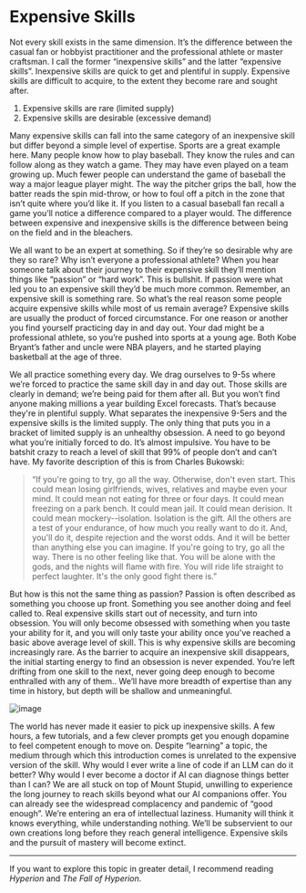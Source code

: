 # Expensive Skills
Not every skill exists in the same dimension. It’s the difference between the casual fan or hobbyist practitioner and the professional athlete or master craftsman. I call the former “inexpensive skills” and the latter “expensive skills”. Inexpensive skills are quick to get and plentiful in supply. Expensive skills are difficult to acquire, to the extent they become rare and sought after.

1. Expensive skills are rare (limited supply)
2. Expensive skills are desirable (excessive demand)

Many expensive skills can fall into the same category of an inexpensive skill but differ beyond a simple level of expertise. Sports are a great example here. Many people know how to play baseball. They know the rules and can follow along as they watch a game. They may have even played on a team growing up. Much fewer people can understand the game of baseball the way a major league player might. The way the pitcher grips the ball, how the batter reads the spin mid-throw, or how to foul off a pitch in the zone that isn’t quite where you’d like it. If you listen to a casual baseball fan recall a game you’ll notice a difference compared to a player would. The difference between expensive and inexpensive skills is the difference between being on the field and in the bleachers.

We all want to be an expert at something. So if they’re so desirable why are they so rare? Why isn’t everyone a professional athlete? When you hear someone talk about their journey to their expensive skill they’ll mention things like “passion” or “hard work”. This is bullshit. If passion were what led you to an expensive skill they’d be much more common. Remember, an expensive skill is something rare. So what’s the real reason some people acquire expensive skills while most of us remain average? Expensive skills are usually the product of forced circumstance. For one reason or another you find yourself practicing day in and day out. Your dad might be a professional athlete, so you’re pushed into sports at a young age. Both Kobe Bryant’s father and uncle were NBA players, and he started playing basketball at the age of three.

We all practice something every day. We drag ourselves to 9-5s where we’re forced to practice the same skill day in and day out. Those skills are clearly in demand; we’re being paid for them after all. But you won’t find anyone making millions a year building Excel forecasts. That’s because they're in plentiful supply. What separates the inexpensive 9-5ers and the expensive skills is the limited supply. The only thing that puts you in a bracket of limited supply is an unhealthy obsession. A need to go beyond what you’re initially forced to do. It’s almost impulsive. You have to be batshit crazy to reach a level of skill that 99% of people don’t and can’t have. My favorite description of this is from Charles Bukowski:

> “If you're going to try, go all the way. Otherwise, don't even start. This could mean losing girlfriends, wives, relatives and maybe even your mind. It could mean not eating for three or four days. It could mean freezing on a park bench. It could mean jail. It could mean derision. It could mean mockery--isolation. Isolation is the gift. All the others are a test of your endurance, of how much you really want to do it. And, you'll do it, despite rejection and the worst odds. And it will be better than anything else you can imagine. If you're going to try, go all the way. There is no other feeling like that. You will be alone with the gods, and the nights will flame with fire. You will ride life straight to perfect laughter. It's the only good fight there is.”

But how is this not the same thing as passion? Passion is often described as something you choose up front. Something you see another doing and feel called to. Real expensive skills start out of necessity, and turn into obsession. You will only become obsessed with something when you taste your ability for it, and you will only taste your ability once you’ve reached a basic above average level of skill. This is why expensive skills are becoming increasingly rare. As the barrier to acquire an inexpensive skill disappears, the initial starting energy to find an obsession is never expended. You’re left drifting from one skill to the next, never going deep enough to become enthralled with any of them.. We’ll have more breadth of expertise than any time in history, but depth will be shallow and unmeaningful.

![image](https://github.com/user-attachments/assets/b56468e7-717a-4dc7-9d0e-9290a90e4eae)

The world has never made it easier to pick up inexpensive skills. A few hours, a few tutorials, and a few clever prompts get you enough dopamine to feel competent enough to move on. Despite “learning” a topic, the medium through which this introduction comes is unrelated to the expensive version of the skill. Why would I ever write a line of code if an LLM can do it better? Why would I ever become a doctor if AI can diagnose things better than I can? We are all stuck on top of Mount Stupid, unwilling to experience the long journey to reach skills beyond what our AI companions offer. You can already see the widespread complacency and pandemic of “good enough”. We’re entering an era of intellectual laziness. Humanity will think it knows everything, while understanding nothing. We’ll be subservient to our own creations long before they reach general intelligence. Expensive skils and the pursuit of mastery will become extinct.

---

If you want to explore this topic in greater detail, I recommend reading _Hyperion_ and _The Fall of Hyperion_.
